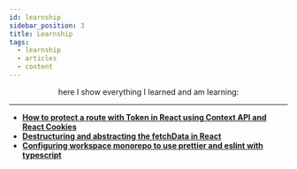 ```yaml
---
id: learnship
sidebar_position: 3
title: Learnship
tags:
  - learnship
  - articles
  - content
---
```


<p align="center">
here I show everything I learned and am learning:
</p>

---

- [**How to protect a route with Token in React using Context API and React Cookies**](https://dev.to/vinibgoulart/how-to-protected-a-route-with-jwt-token-in-react-using-context-api-l38)
- [**Destructuring and abstracting the fetchData in React**](https://dev.to/vinibgoulart/destructuring-and-abstracting-the-fetchdata-in-react-3526)
- [**Configuring workspace monorepo to use prettier and eslint with typescript**](https://dev.to/vinibgoulart/configuring-lerna-monorepo-to-use-prettier-and-eslint-with-typescript-3log)
